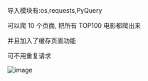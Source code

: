 导入模块有:os,requests,PyQuery

可以爬 10 个页面, 把所有 TOP100 电影都爬出来

并且加入了缓存页面功能

可不用重复请求

![image](https://github.com/sj8961/mtime-top100/blob/master/gif/mtime.gif)
